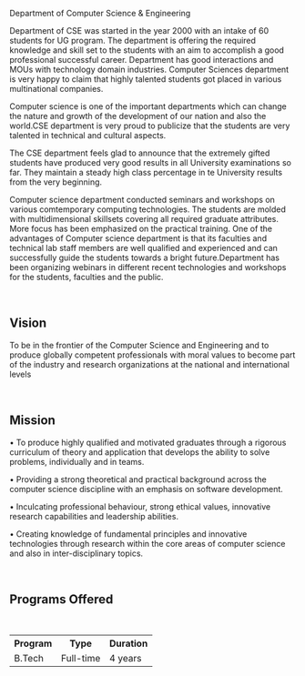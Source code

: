 Department of Computer Science & Engineering 

<p>Department of CSE was started in the year 2000 with an intake of 60 students for UG program. The department is offering the required knowledge and skill set to the students with an aim to accomplish a good professional successful career. Department has good interactions and MOUs with technology domain industries. Computer Sciences department is very happy to claim that highly talented students got placed in various multinational companies.</p>

<p>Computer science is one of the important departments which can change the nature and growth of the development of our nation and also the world.CSE department is very proud to publicize that the students are very talented in technical and cultural aspects.</p>

<p>The CSE department feels glad to announce that the extremely gifted students have   produced very good results in all University examinations so far. They maintain a steady high class percentage in te University results from the very beginning.</p>

<p>Computer science department conducted seminars and workshops on various comtemporary computing technologies. The students are molded with multidimensional skillsets covering all required graduate attributes. More focus has been emphasized on the practical training. One of the advantages of Computer science department is that its faculties and technical lab staff members are well qualified and experienced and can successfully guide the students towards a bright future.Department has been
 organizing webinars in different recent technologies and workshops for the students, faculties and the public.
</p>

<p><br/><h2>Vision</h2></p>

<p>To be in the frontier of the Computer Science and Engineering and to produce globally competent professionals with moral values to become part of the industry and research organizations at the national and international levels</p>

<p><br/><h2>Mission</h2></p>

<p>•    To produce highly qualified and motivated graduates through a rigorous curriculum of theory and application that develops the ability to solve problems, individually and in teams. </p>

<p>•    Providing a strong theoretical and practical background across the computer science discipline with an emphasis on software development. </p>

<p>•    Inculcating professional behaviour, strong ethical values, innovative research capabilities and leadership abilities. </p>

<p>•    Creating knowledge of fundamental principles and innovative technologies through research within the core areas of computer science and also in inter-disciplinary topics. </p>

<p><br/><h2>Programs Offered</h2><br/></p>

<table style="width:800px">
<tr>
<th> <f1>Program </f1></th><th><f1>Type</f1></th><th><f1>Duration</f1></th>
</tr>
<tr>
<td><f1>B.Tech </f1></td><td> <f1>Full-time </f1></td><td> <f1>4 years </f1></td>
</tr>

</table>

<p><br/><br/>
</div>
</div></p>
